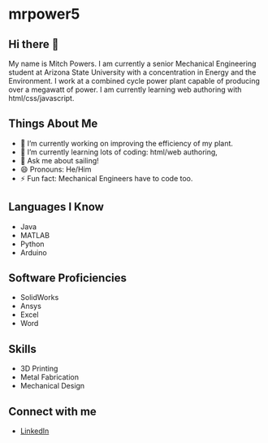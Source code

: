 # mrpower5
## Hi there 👋
My name is Mitch Powers. I am currently a senior Mechanical Engineering student at Arizona State University with a concentration in Energy and the Environment. I work at a combined cycle power plant capable of producing over a megawatt of power. I am currently learning web authoring with html/css/javascript.

## Things About Me
- 🔭 I’m currently working on improving the efficiency of my plant.
- 🌱 I’m currently learning lots of coding: html/web authoring,
- 💬 Ask me about sailing!
- 😄 Pronouns: He/Him
- ⚡ Fun fact: Mechanical Engineers have to code too.
## Languages I Know
- Java
- MATLAB
- Python
- Arduino
## Software Proficiencies
- SolidWorks
- Ansys
- Excel
- Word
## Skills
- 3D Printing
- Metal Fabrication
- Mechanical Design
## Connect with me
- [LinkedIn](https://www.linkedin.com/in/mitchell-powers-1a4955229/)

<!--
**mrpower5/mrpower5** is a ✨ _special_ ✨ repository because its `README.md` (this file) appears on your GitHub profile.
-->
